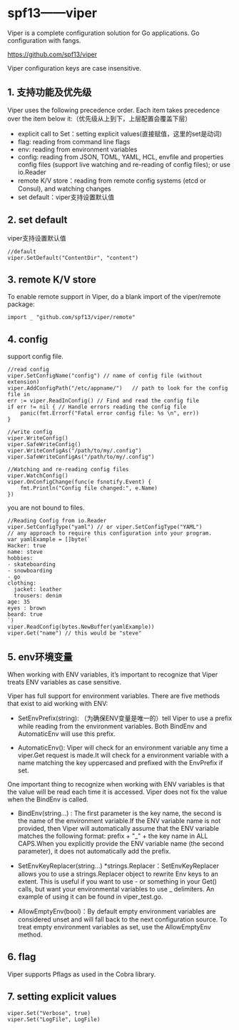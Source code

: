 ﻿
# spf13——viper #

Viper is a complete configuration solution for Go applications. Go configuration with fangs.

https://github.com/spf13/viper

Viper configuration keys are case insensitive.

## 1. 支持功能及优先级 ##

Viper uses the following precedence order. Each item takes precedence over the item below it:（优先级从上到下，上层配置会覆盖下层）

* explicit call to Set：setting explicit values(直接赋值，这里的set是动词)
* flag: reading from command line flags
* env: reading from environment variables
* config: reading from JSON, TOML, YAML, HCL, envfile and properties config files (support live watching and re-reading of config files); or use io.Reader
* remote K/V store：reading from remote config systems (etcd or Consul), and watching changes
* set default：viper支持设置默认值

## 2. set default ##

viper支持设置默认值

```
//default
viper.SetDefault("ContentDir", "content")
```

## 3. remote K/V store ##

To enable remote support in Viper, do a blank import of the viper/remote package:

```
import _ "github.com/spf13/viper/remote"
```

## 4. config ##

support config file.

```
//read config
viper.SetConfigName("config") // name of config file (without extension)
viper.AddConfigPath("/etc/appname/")   // path to look for the config file in
err := viper.ReadInConfig() // Find and read the config file
if err != nil { // Handle errors reading the config file
    panic(fmt.Errorf("Fatal error config file: %s \n", err))
}

//write config
viper.WriteConfig()
viper.SafeWriteConfig()
viper.WriteConfigAs("/path/to/my/.config")
viper.SafeWriteConfigAs("/path/to/my/.config")

//Watching and re-reading config files
viper.WatchConfig()
viper.OnConfigChange(func(e fsnotify.Event) {
    fmt.Println("Config file changed:", e.Name)
})
```

you are not bound to files.

```
//Reading Config from io.Reader
viper.SetConfigType("yaml") // or viper.SetConfigType("YAML")
// any approach to require this configuration into your program.
var yamlExample = []byte(`
Hacker: true
name: steve
hobbies:
- skateboarding
- snowboarding
- go
clothing:
  jacket: leather
  trousers: denim
age: 35
eyes : brown
beard: true
`)
viper.ReadConfig(bytes.NewBuffer(yamlExample))
viper.Get("name") // this would be "steve"
```

## 5. env环境变量 ##

When working with ENV variables, it’s important to recognize that Viper treats ENV variables as case sensitive.

Viper has full support for environment variables. There are five methods that exist to aid working with ENV:

* SetEnvPrefix(string): （为确保ENV变量是唯一的）tell Viper to use a prefix while reading from the environment variables. Both BindEnv and AutomaticEnv will use this prefix.

* AutomaticEnv(): Viper will check for an environment variable any time a viper.Get request is made.It will check for a environment variable with a name matching the key uppercased and prefixed with the EnvPrefix if set.

One important thing to recognize when working with ENV variables is that the value will be read each time it is accessed. Viper does not fix the value when the BindEnv is called.

* BindEnv(string...) : The first parameter is the key name, the second is the name of the environment variable.If the ENV variable name is not provided, then Viper will automatically assume that the ENV variable matches the following format: prefix + "_" + the key name in ALL CAPS.When you explicitly provide the ENV variable name (the second parameter), it does not automatically add the prefix.

* SetEnvKeyReplacer(string...) *strings.Replacer：SetEnvKeyReplacer allows you to use a strings.Replacer object to rewrite Env keys to an extent. This is useful if you want to use - or something in your Get() calls, but want your environmental variables to use _ delimiters. An example of using it can be found in viper_test.go.

* AllowEmptyEnv(bool)：By default empty environment variables are considered unset and will fall back to the next configuration source. To treat empty environment variables as set, use the AllowEmptyEnv method.

## 6. flag ##

Viper supports Pflags as used in the Cobra library.

## 7. setting explicit values ##

```
viper.Set("Verbose", true)
viper.Set("LogFile", LogFile)
```